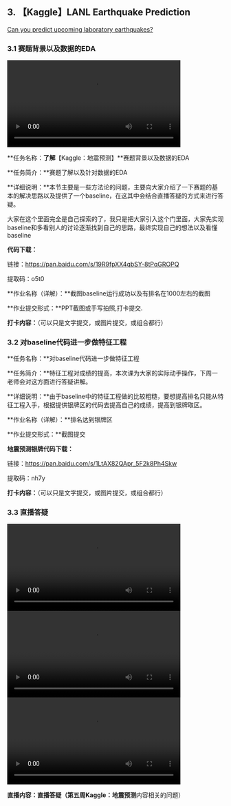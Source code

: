 ## 3. 【Kaggle】LANL Earthquake Prediction

[Can you predict upcoming laboratory earthquakes?](https://www.kaggle.com/c/LANL-Earthquake-Prediction)

### 3.1 赛题背景以及数据的EDA

<video width=80%  controls >
	<source type="video/mp4" src="3-kaggle-lanl-earthquake-prediction/3-1.mp4" />
</video>

**任务名称：**了解**【Kaggle：地震预测】**赛题背景以及数据的EDA

**任务简介：**赛题了解以及针对数据的EDA

**详细说明：**本节主要是一些方法论的问题，主要向大家介绍了一下赛题的基本的解决思路以及提供了一个baseline，在这其中会结合直播答疑的方式来进行答疑。

大家在这个里面完全是自己探索的了，我只是把大家引入这个门里面，大家先实现baseline和多看别人的讨论逐渐找到自己的思路，最终实现自己的想法以及看懂baseline

**代码下载：**

链接：https://pan.baidu.com/s/19R9fpXX4qbSY-8tPqGROPQ 

提取码：o5t0 

**作业名称（详解）：**截图baseline运行成功以及有排名在1000左右的截图

**作业提交形式：**PPT截图或手写拍照,打卡提交.

**打卡内容：**（可以只是文字提交，或图片提交，或组合都行）

### 3.2 对baseline代码进一步做特征工程

**任务名称：**对baseline代码进一步做特征工程

**任务简介：**特征工程对成绩的提高，本次课为大家的实际动手操作，下周一老师会对这方面进行答疑讲解。

**详细说明：**由于baseline中的特征工程做的比较粗糙，要想提高排名只能从特征工程入手，根据提供银牌区的代码去提高自己的成绩，提高到银牌取区。

**作业名称（详解）：**排名达到银牌区

**作业提交形式：**截图提交

**地震预测银牌代码下载：**

链接：https://pan.baidu.com/s/1LtAX82QApr_5F2k8Ph4Skw 

提取码：nh7y 

**打卡内容：**（可以只是文字提交，或图片提交，或组合都行）

### 3.3 直播答疑

<video width=80%  controls >
	<source type="video/mp4" src="3-kaggle-lanl-earthquake-prediction/3-2-1.mp4" />
</video>

<video width=80%  controls >
	<source type="video/mp4" src="3-kaggle-lanl-earthquake-prediction/3-2-2.mp4" />
</video>

<video width=80%  controls >
	<source type="video/mp4" src="3-kaggle-lanl-earthquake-prediction/3-2-3.mp4" />
</video>

**直播内容：**直播答疑（第五周**Kaggle：地震预测**内容相关的问题）